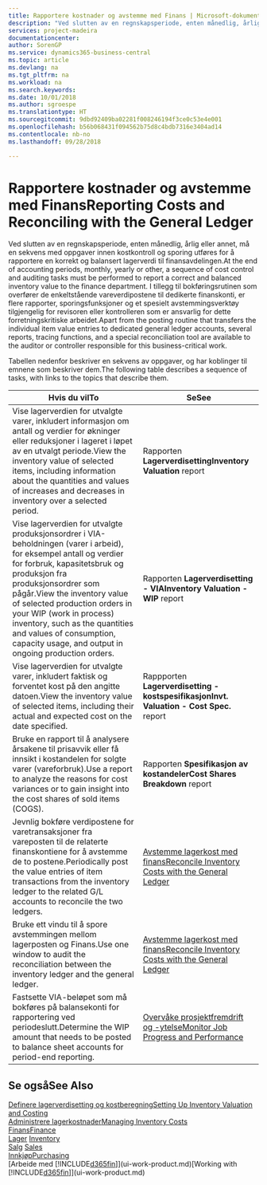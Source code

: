 ```yaml
---
title: Rapportere kostnader og avstemme med Finans | Microsoft-dokumentasjon
description: "Ved slutten av en regnskapsperiode, enten månedlig, årlig eller annet, må en sekvens med oppgaver innen kostkontroll og sporing utføres for å rapportere en korrekt og balansert lagerverdi til finansavdelingen. I tillegg til bokføringsrutinen som overfører de enkeltstående vareverdipostene til dedikerte finanskonti, er flere rapporter, sporingsfunksjoner og et spesielt avstemmingsverktøy tilgjengelig for revisoren eller kontrolleren som er ansvarlig for dette forretningskritiske arbeidet."
services: project-madeira
documentationcenter: 
author: SorenGP
ms.service: dynamics365-business-central
ms.topic: article
ms.devlang: na
ms.tgt_pltfrm: na
ms.workload: na
ms.search.keywords: 
ms.date: 10/01/2018
ms.author: sgroespe
ms.translationtype: HT
ms.sourcegitcommit: 9dbd92409ba02281f008246194f3ce0c53e4e001
ms.openlocfilehash: b56b068431f094562b75d8c4bdb7316e3404ad14
ms.contentlocale: nb-no
ms.lasthandoff: 09/28/2018

---
```

# <a name="reporting-costs-and-reconciling-with-the-general-ledger"></a><span data-ttu-id="965d7-104">Rapportere kostnader og avstemme med Finans</span><span class="sxs-lookup"><span data-stu-id="965d7-104">Reporting Costs and Reconciling with the General Ledger</span></span>
<span data-ttu-id="965d7-105">Ved slutten av en regnskapsperiode, enten månedlig, årlig eller annet, må en sekvens med oppgaver innen kostkontroll og sporing utføres for å rapportere en korrekt og balansert lagerverdi til finansavdelingen.</span><span class="sxs-lookup"><span data-stu-id="965d7-105">At the end of accounting periods, monthly, yearly or other, a sequence of cost control and auditing tasks must be performed to report a correct and balanced inventory value to the finance department.</span></span> <span data-ttu-id="965d7-106">I tillegg til bokføringsrutinen som overfører de enkeltstående vareverdipostene til dedikerte finanskonti, er flere rapporter, sporingsfunksjoner og et spesielt avstemmingsverktøy tilgjengelig for revisoren eller kontrolleren som er ansvarlig for dette forretningskritiske arbeidet.</span><span class="sxs-lookup"><span data-stu-id="965d7-106">Apart from the posting routine that transfers the individual item value entries to dedicated general ledger accounts, several reports, tracing functions, and a special reconciliation tool are available to the auditor or controller responsible for this business-critical work.</span></span>  

 <span data-ttu-id="965d7-107">Tabellen nedenfor beskriver en sekvens av oppgaver, og har koblinger til emnene som beskriver dem.</span><span class="sxs-lookup"><span data-stu-id="965d7-107">The following table describes a sequence of tasks, with links to the topics that describe them.</span></span>   

|<span data-ttu-id="965d7-108">**Hvis du vil**</span><span class="sxs-lookup"><span data-stu-id="965d7-108">**To**</span></span>|<span data-ttu-id="965d7-109">**Se**</span><span class="sxs-lookup"><span data-stu-id="965d7-109">**See**</span></span>|  
|------------|-------------|  
|<span data-ttu-id="965d7-110">Vise lagerverdien for utvalgte varer, inkludert informasjon om antall og verdier for økninger eller reduksjoner i lageret i løpet av en utvalgt periode.</span><span class="sxs-lookup"><span data-stu-id="965d7-110">View the inventory value of selected items, including information about the quantities and values of increases and decreases in inventory over a selected period.</span></span>|<span data-ttu-id="965d7-111">Rapporten **Lagerverdisetting**</span><span class="sxs-lookup"><span data-stu-id="965d7-111">**Inventory Valuation** report</span></span>|  
|<span data-ttu-id="965d7-112">Vise lagerverdien for utvalgte produksjonsordrer i VIA-beholdningen (varer i arbeid), for eksempel antall og verdier for forbruk, kapasitetsbruk og produksjon fra produksjonsordrer som pågår.</span><span class="sxs-lookup"><span data-stu-id="965d7-112">View the inventory value of selected production orders in your WIP (work in process) inventory, such as the quantities and values of consumption, capacity usage, and output in ongoing production orders.</span></span>|<span data-ttu-id="965d7-113">Rapporten **Lagerverdisetting - VIA**</span><span class="sxs-lookup"><span data-stu-id="965d7-113">**Inventory Valuation - WIP** report</span></span>|  
|<span data-ttu-id="965d7-114">Vise lagerverdien for utvalgte varer, inkludert faktisk og forventet kost på den angitte datoen.</span><span class="sxs-lookup"><span data-stu-id="965d7-114">View the inventory value of selected items, including their actual and expected cost on the date specified.</span></span>|<span data-ttu-id="965d7-115">Rappporten **Lagerverdisetting - kostspesifikasjon**</span><span class="sxs-lookup"><span data-stu-id="965d7-115">**Invt. Valuation - Cost Spec.** report</span></span>|  
|<span data-ttu-id="965d7-116">Bruke en rapport til å analysere årsakene til prisavvik eller få innsikt i kostandelen for solgte varer (vareforbruk).</span><span class="sxs-lookup"><span data-stu-id="965d7-116">Use a report to analyze the reasons for cost variances or to gain insight into the cost shares of sold items (COGS).</span></span>|<span data-ttu-id="965d7-117">Rapporten **Spesifikasjon av kostandeler**</span><span class="sxs-lookup"><span data-stu-id="965d7-117">**Cost Shares Breakdown** report</span></span>|  
|<span data-ttu-id="965d7-118">Jevnlig bokføre verdipostene for varetransaksjoner fra vareposten til de relaterte finanskontiene for å avstemme de to postene.</span><span class="sxs-lookup"><span data-stu-id="965d7-118">Periodically post the value entries of item transactions from the inventory ledger to the related G/L accounts to reconcile the two ledgers.</span></span>|[<span data-ttu-id="965d7-119">Avstemme lagerkost med finans</span><span class="sxs-lookup"><span data-stu-id="965d7-119">Reconcile Inventory Costs with the General Ledger</span></span>](finance-how-to-post-inventory-costs-to-the-general-ledger.md)|  
|<span data-ttu-id="965d7-120">Bruke ett vindu til å spore avstemmingen mellom lagerposten og Finans.</span><span class="sxs-lookup"><span data-stu-id="965d7-120">Use one window to audit the reconciliation between the inventory ledger and the general ledger.</span></span>|[<span data-ttu-id="965d7-121">Avstemme lagerkost med finans</span><span class="sxs-lookup"><span data-stu-id="965d7-121">Reconcile Inventory Costs with the General Ledger</span></span>](finance-how-to-post-inventory-costs-to-the-general-ledger.md)|  
|<span data-ttu-id="965d7-122">Fastsette VIA-beløpet som må bokføres på balansekonti for rapportering ved periodeslutt.</span><span class="sxs-lookup"><span data-stu-id="965d7-122">Determine the WIP amount that needs to be posted to balance sheet accounts for period-end reporting.</span></span>|[<span data-ttu-id="965d7-123">Overvåke prosjektfremdrift og -ytelse</span><span class="sxs-lookup"><span data-stu-id="965d7-123">Monitor Job Progress and Performance</span></span>](projects-how-monitor-progress-performance.md)|

## <a name="see-also"></a><span data-ttu-id="965d7-124">Se også</span><span class="sxs-lookup"><span data-stu-id="965d7-124">See Also</span></span>  
[<span data-ttu-id="965d7-125">Definere lagerverdisetting og kostberegning</span><span class="sxs-lookup"><span data-stu-id="965d7-125">Setting Up Inventory Valuation and Costing</span></span>](finance-set-up-inventory-valuation-and-costing.md)  
[<span data-ttu-id="965d7-126">Administrere lagerkostnader</span><span class="sxs-lookup"><span data-stu-id="965d7-126">Managing Inventory Costs</span></span>](finance-manage-inventory-costs.md)  
[<span data-ttu-id="965d7-127">Finans</span><span class="sxs-lookup"><span data-stu-id="965d7-127">Finance</span></span>](finance.md)  
<span data-ttu-id="965d7-128">[Lager](inventory-manage-inventory.md) </span><span class="sxs-lookup"><span data-stu-id="965d7-128">[Inventory](inventory-manage-inventory.md) </span></span>  
<span data-ttu-id="965d7-129">[Salg](sales-manage-sales.md) </span><span class="sxs-lookup"><span data-stu-id="965d7-129">[Sales](sales-manage-sales.md) </span></span>  
[<span data-ttu-id="965d7-130">Innkjøp</span><span class="sxs-lookup"><span data-stu-id="965d7-130">Purchasing</span></span>](purchasing-manage-purchasing.md)  
<span data-ttu-id="965d7-131">[Arbeide med [!INCLUDE[d365fin](includes/d365fin_md.md)]](ui-work-product.md)</span><span class="sxs-lookup"><span data-stu-id="965d7-131">[Working with [!INCLUDE[d365fin](includes/d365fin_md.md)]](ui-work-product.md)</span></span>

